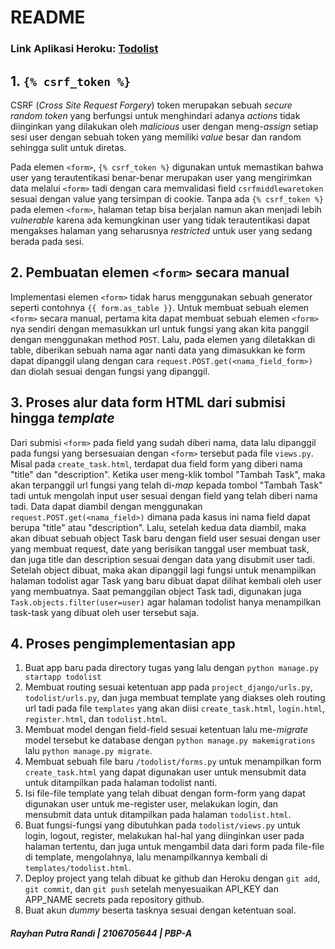# README

### Link Aplikasi Heroku: [Todolist](http://pbp-assignment4.herokuapp.com/todolist/)

## 1. ```{% csrf_token %}```

CSRF (_Cross Site Request Forgery_) token merupakan sebuah _secure random token_ yang berfungsi untuk menghindari adanya _actions_ tidak diinginkan yang dilakukan oleh _malicious_ user dengan meng-_assign_ setiap sesi user dengan sebuah token yang memiliki _value_ besar dan random sehingga sulit untuk diretas.

Pada elemen ```<form>```, ```{% csrf_token %}``` digunakan untuk memastikan bahwa user yang terautentikasi benar-benar merupakan user yang mengirimkan data melalui ```<form>``` tadi dengan cara memvalidasi field ```csrfmiddlewaretoken``` sesuai dengan value yang tersimpan di cookie. Tanpa ada ```{% csrf_token %}``` pada elemen ```<form>```, halaman tetap bisa berjalan namun akan menjadi lebih _vulnerable_ karena ada kemungkinan user yang tidak terautentikasi dapat mengakses halaman yang seharusnya _restricted_ untuk user yang sedang berada pada sesi.


## 2. Pembuatan elemen ```<form>``` secara manual

Implementasi elemen ```<form>``` tidak harus menggunakan sebuah generator seperti contohnya ```{{ form.as_table }}```. Untuk membuat sebuah elemen ```<form>``` secara manual, pertama kita dapat membuat sebuah elemen ```<form>``` nya sendiri dengan memasukkan url untuk fungsi yang akan kita panggil dengan menggunakan method ```POST```. Lalu, pada elemen yang diletakkan di table, diberikan sebuah nama agar nanti data yang dimasukkan ke form dapat dipanggil ulang dengan cara ```request.POST.get(<nama_field_form>)``` dan diolah sesuai dengan fungsi yang dipanggil.


## 3. Proses alur data form HTML dari submisi hingga _template_

Dari submisi ```<form>``` pada field yang sudah diberi nama, data lalu dipanggil pada fungsi yang bersesuaian dengan ```<form>``` tersebut pada file ```views.py```. Misal pada ```create_task.html```, terdapat dua field form yang diberi nama "title" dan "description". Ketika user meng-klik tombol "Tambah Task", maka akan terpanggil url fungsi yang telah di-_map_ kepada tombol "Tambah Task" tadi untuk mengolah input user sesuai dengan field yang telah diberi nama tadi. Data dapat diambil dengan menggunakan ```request.POST.get(<nama_field>)``` dimana pada kasus ini nama field dapat berupa "title" atau "description". Lalu, setelah kedua data diambil, maka akan dibuat sebuah object Task baru dengan field user sesuai dengan user yang membuat request, date yang berisikan tanggal user membuat task, dan juga title dan description sesuai dengan data yang disubmit user tadi. Setelah object dibuat, maka akan dipanggil lagi fungsi untuk menampilkan halaman todolist agar Task yang baru dibuat dapat dilihat kembali oleh user yang membuatnya. Saat pemanggilan object Task tadi, digunakan juga ```Task.objects.filter(user=user)``` agar halaman todolist hanya menampilkan task-task yang dibuat oleh user tersebut saja.


## 4. Proses pengimplementasian app

1. Buat app baru pada directory tugas yang lalu dengan ```python manage.py startapp todolist```
2. Membuat routing sesuai ketentuan app pada ```project_django/urls.py```, ```todolist/urls.py```, dan juga membuat template yang diakses oleh routing url tadi pada file ```templates``` yang akan diisi ```create_task.html```, ```login.html```, ```register.html```, dan ```todolist.html```.
3. Membuat model dengan field-field sesuai ketentuan lalu me-_migrate_ model tersebut ke database dengan ```python manage.py makemigrations``` lalu ```python manage.py migrate```.
4. Membuat sebuah file baru ```/todolist/forms.py``` untuk menampilkan form ```create_task.html``` yang dapat digunakan user untuk mensubmit data untuk ditampilkan pada halaman todolist nanti.
5. Isi file-file template yang telah dibuat dengan form-form yang dapat digunakan user untuk me-register user, melakukan login, dan mensubmit data untuk ditampilkan pada halaman ```todolist.html```.
6. Buat fungsi-fungsi yang dibutuhkan pada ```todolist/views.py``` untuk login, logout, register, melakukan hal-hal yang diinginkan user pada halaman tertentu, dan juga untuk mengambil data dari form pada file-file di template, mengolahnya, lalu menampilkannya kembali di ```templates/todolist.html```.
7. Deploy project yang telah dibuat ke github dan Heroku dengan ```git add```, ```git commit```, dan ```git push``` setelah menyesuaikan API_KEY dan APP_NAME secrets pada repository github.
8. Buat akun _dummy_ beserta tasknya sesuai dengan ketentuan soal.



##### _Rayhan Putra Randi | 2106705644 | PBP-A_
